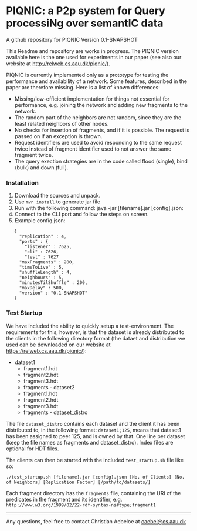 # PIQNIC: a P2p system for Query processiNg over semantIC data
A github repository for PIQNIC Version 0.1-SNAPSHOT

This Readme and repository are works in progress. The PIQNIC version available here is the one used for experiments in our paper (see also our website at http://relweb.cs.aau.dk/piqnic/).

PIQNIC is currently implemented only as a prototype for testing the performance and availability of a network. Some features, described in the paper are therefore missing. Here is a list of known differences:

- Missing/low-efficient implementation for things not essential for performance, e.g. joining the network and adding new fragments to the network.
- The random part of the neighbors are not random, since they are the least related neighbors of other nodes.
- No checks for insertion of fragments, and if it is possible. The request is passed on if an exception is thrown.
- Request identifiers are used to avoid responding to the same request twice instead of fragment identifier used to not answer the same fragment twice.
- The query exection strategies are in the code called flood (single), bind (bulk) and down (full).


### Installation
1. Download the sources and unpack.
2. Use `mvn install` to generate jar file
3. Run with the following command: java -jar [filename].jar [config].json:
4. Connect to the CLI port and follow the steps on screen.
5. Example config.json:
```
   {
     "replication" : 4,
     "ports" : {
       "listener" : 7625,
       "cli" : 7626,
       "test" : 7627
     "maxFragments" : 200,
     "timeToLive" : 5,
     "shuffleLength" : 4,
     "neighbours" : 5,
     "minutesTilShuffle" : 200,
     "maxDelay" : 500,
     "version" : "0.1-SNAPSHOT"
   }
   ```
   
### Test Startup
We have included the ability to quickly setup a test-environment. The requirements for this, however, is that the dataset is already distributed to the clients in the following directory format (the dataet and distribution we used can be downloaded on our website at https://relweb.cs.aau.dk/piqnic/):

  -  dataset1
      - fragment1.hdt
      - fragment2.hdt
      - fragment3.hdt
      - fragments
    - dataset2
      - fragment1.hdt
      - fragment2.hdt
      - fragment3.hdt
      - fragments
    - dataset_distro

The file `dataset_distro` contains each dataset and the client it has been distributed to, in the following format: `dataset1;125`, means that dataset1 has been assigned to peer 125, and is owned by that. One line per dataset (keep the file names as fragments and dataset_distro). Index files are optional for HDT files.

The clients can then be started with the included `test_startup.sh` file like so:

```
./test_startup.sh [filename].jar [config].json [No. of Clients] [No. of Neighbors] [Replication Factor] [/path/to/datasets/]
```

Each fragment directory has the `fragments` file, containing the URI of the predicates in the fragment and its identifier, e.g. `http://www.w3.org/1999/02/22-rdf-syntax-ns#type;fragment1`

---   
Any questions, feel free to contact Christian Aebeloe at caebel@cs.aau.dk
